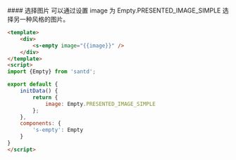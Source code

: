 <codebox>
#### 选择图片
可以通过设置 image 为 Empty.PRESENTED_IMAGE_SIMPLE 选择另一种风格的图片。

```html
<template>
    <div>
        <s-empty image="{{image}}" />
    </div>
</template>
<script>
import {Empty} from 'santd';

export default {
    initData() {
        return {
            image: Empty.PRESENTED_IMAGE_SIMPLE
        };
    },
    components: {
        's-empty': Empty
    }
}
</script>
```
</codebox>
